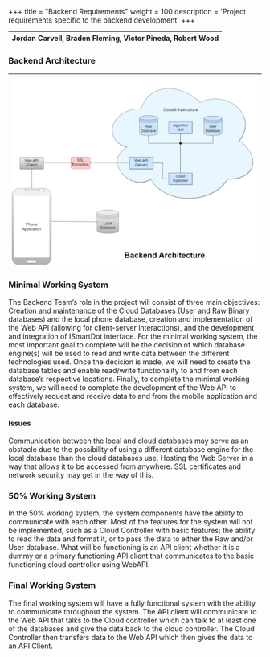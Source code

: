 +++
title = "Backend Requirements"
weight = 100
description = 'Project requirements specific to the backend development'
+++

| Jordan Carvell, Braden Fleming, Victor Pineda, Robert Wood |
|:-:|

### Backend Architecture
| ![Backend Arch](BackendArc.png?width=40vw&lightbox=false) | 
|:--:|

### Minimal Working System
The Backend Team’s role in the project will consist of three main objectives: Creation and maintenance of the Cloud Databases (User and Raw Binary databases) and the local phone database, creation and implementation of the Web API (allowing for client-server interactions), and the development and integration of ISmartDot interface. For the minimal working system, the most important goal to complete will be the decision of which database engine(s) will be used to read and write data between the different technologies used. Once the decision is made, we will need to create the database tables and enable read/write functionality to and from each database’s respective locations. Finally, to complete the minimal working system, we will need to complete the development of the Web API to effectively request and receive data to and from the mobile application and each database.
#### Issues
Communication between the local and cloud databases may serve as an obstacle due to the possibility of using a different database engine for the local database than the cloud databases use.
Hosting the Web Server in a way that allows it to be accessed from anywhere. SSL certificates and network security may get in the way of this.
### 50% Working System
In the 50% working system, the system components have the ability to communicate with each other. Most of the features for the system will not be implemented, such as a Cloud Controller with basic features; the ability to read the data and format it, or to pass the data to either the Raw and/or User database. What will be functioning is an API client whether it is a dummy or a primary functioning API client that communicates to the basic functioning cloud controller using WebAPI. 
### Final Working System
The final working system will have a fully functional system with the ability to communicate throughout the system. The API client will communicate to the Web API that talks to the Cloud controller which can talk to at least one of the databases and give the data back to the cloud controller. The Cloud Controller then transfers data to the Web API which then gives the data to an API Client.
